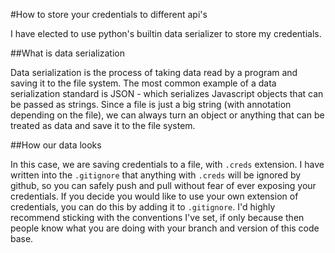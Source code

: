 #How to store your credentials to different api's

I have elected to use python's builtin data serializer to store my credentials.  

##What is data serialization

Data serialization is the process of taking data read by a program and saving it to the file system.  The most common example of a data serialization standard is JSON - which serializes Javascript objects that can be passed as strings.  Since a file is just a big string (with annotation depending on the file), we can always turn an object or anything that can be treated as data and save it to the file system.  

##How our data looks

In this case, we are saving credentials to a file, with `.creds` extension.  I have written into the `.gitignore` that anything with `.creds` will be ignored by github, so you can safely push and pull without fear of ever exposing your credentials.  If you decide you would like to use your own extension of credentials, you can do this by adding it to `.gitignore`.  I'd highly recommend sticking with the conventions I've set, if only because then people know what you are doing with your branch and version of this code base.

